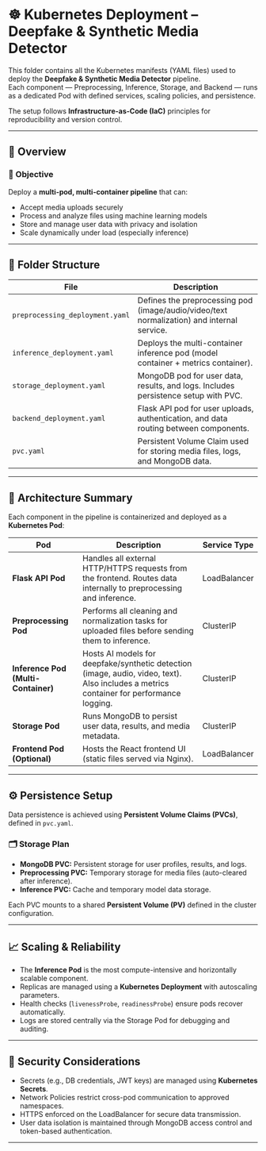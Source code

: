# ☸️ Kubernetes Deployment – Deepfake & Synthetic Media Detector

This folder contains all the Kubernetes manifests (YAML files) used to deploy the **Deepfake & Synthetic Media Detector** pipeline.  
Each component — Preprocessing, Inference, Storage, and Backend — runs as a dedicated Pod with defined services, scaling policies, and persistence.  

The setup follows **Infrastructure-as-Code (IaC)** principles for reproducibility and version control.

---

## 🚀 Overview

### 🎯 Objective
Deploy a **multi-pod, multi-container pipeline** that can:
- Accept media uploads securely
- Process and analyze files using machine learning models
- Store and manage user data with privacy and isolation
- Scale dynamically under load (especially inference)

---

## 🧩 Folder Structure

| File | Description |
|------|--------------|
| `preprocessing_deployment.yaml` | Defines the preprocessing pod (image/audio/video/text normalization) and internal service. |
| `inference_deployment.yaml` | Deploys the multi-container inference pod (model container + metrics container). |
| `storage_deployment.yaml` | MongoDB pod for user data, results, and logs. Includes persistence setup with PVC. |
| `backend_deployment.yaml` | Flask API pod for user uploads, authentication, and data routing between components. |
| `pvc.yaml` | Persistent Volume Claim used for storing media files, logs, and MongoDB data. |

---

## 🧱 Architecture Summary

Each component in the pipeline is containerized and deployed as a **Kubernetes Pod**:

| Pod | Description | Service Type |
|------|--------------|---------------|
| **Flask API Pod** | Handles all external HTTP/HTTPS requests from the frontend. Routes data internally to preprocessing and inference. | LoadBalancer |
| **Preprocessing Pod** | Performs all cleaning and normalization tasks for uploaded files before sending them to inference. | ClusterIP |
| **Inference Pod (Multi-Container)** | Hosts AI models for deepfake/synthetic detection (image, audio, video, text). Also includes a metrics container for performance logging. | ClusterIP |
| **Storage Pod** | Runs MongoDB to persist user data, results, and media metadata. | ClusterIP |
| **Frontend Pod (Optional)** | Hosts the React frontend UI (static files served via Nginx). | LoadBalancer |

---

## ⚙️ Persistence Setup

Data persistence is achieved using **Persistent Volume Claims (PVCs)**, defined in `pvc.yaml`.

### 🗂️ Storage Plan
- **MongoDB PVC:** Persistent storage for user profiles, results, and logs.  
- **Preprocessing PVC:** Temporary storage for media files (auto-cleared after inference).  
- **Inference PVC:** Cache and temporary model data storage.  

Each PVC mounts to a shared **Persistent Volume (PV)** defined in the cluster configuration.

---

## 📈 Scaling & Reliability

- The **Inference Pod** is the most compute-intensive and horizontally scalable component.  
- Replicas are managed using a **Kubernetes Deployment** with autoscaling parameters.  
- Health checks (`livenessProbe`, `readinessProbe`) ensure pods recover automatically.  
- Logs are stored centrally via the Storage Pod for debugging and auditing.

---

## 🔐 Security Considerations

- Secrets (e.g., DB credentials, JWT keys) are managed using **Kubernetes Secrets**.  
- Network Policies restrict cross-pod communication to approved namespaces.  
- HTTPS enforced on the LoadBalancer for secure data transmission.  
- User data isolation is maintained through MongoDB access control and token-based authentication.  

---
